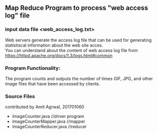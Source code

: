 ## Map Reduce Program to process "web access log" file ##

### input data file <web_access_log.txt> ###

Web servers generate the access log file that can be used for generating statistiscal information about the web site acces.  
You can understand about the content of web access log file from  
https://httpd.apache.org/docs/1.3/logs.html#common

### Program Functionality: ###
The program counts and outputs the number of times GIF, JPG, and other image files that have been accessed by clients.  

### Source Files ###
contributed by Amit Agrwal, 201701060  

* ImageCounter.java //driver program
* ImageCounterMapper.java //mapper 
* ImageCounterReducer.java //reducer
